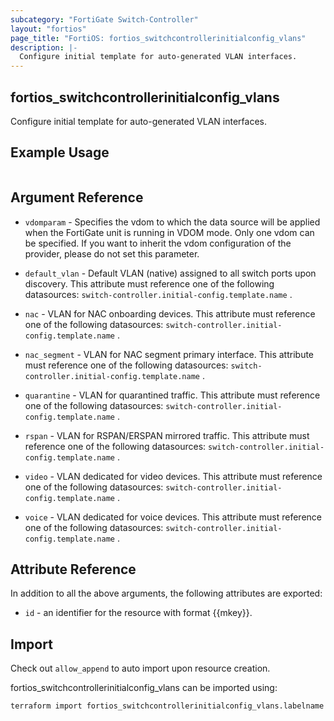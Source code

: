 ```yaml
---
subcategory: "FortiGate Switch-Controller"
layout: "fortios"
page_title: "FortiOS: fortios_switchcontrollerinitialconfig_vlans"
description: |-
  Configure initial template for auto-generated VLAN interfaces.
---
```


## fortios_switchcontrollerinitialconfig_vlans
Configure initial template for auto-generated VLAN interfaces.

## Example Usage

```hcl

```

## Argument Reference
* `vdomparam` - Specifies the vdom to which the data source will be applied when the FortiGate unit is running in VDOM mode. Only one vdom can be specified. If you want to inherit the vdom configuration of the provider, please do not set this parameter.

* `default_vlan` - Default VLAN (native) assigned to all switch ports upon discovery. This attribute must reference one of the following datasources: `switch-controller.initial-config.template.name` .
* `nac` - VLAN for NAC onboarding devices. This attribute must reference one of the following datasources: `switch-controller.initial-config.template.name` .
* `nac_segment` - VLAN for NAC segment primary interface. This attribute must reference one of the following datasources: `switch-controller.initial-config.template.name` .
* `quarantine` - VLAN for quarantined traffic. This attribute must reference one of the following datasources: `switch-controller.initial-config.template.name` .
* `rspan` - VLAN for RSPAN/ERSPAN mirrored traffic. This attribute must reference one of the following datasources: `switch-controller.initial-config.template.name` .
* `video` - VLAN dedicated for video devices. This attribute must reference one of the following datasources: `switch-controller.initial-config.template.name` .
* `voice` - VLAN dedicated for voice devices. This attribute must reference one of the following datasources: `switch-controller.initial-config.template.name` .

## Attribute Reference

In addition to all the above arguments, the following attributes are exported:
* `id` - an identifier for the resource with format {{mkey}}.

## Import

Check out `allow_append` to auto import upon resource creation.

fortios_switchcontrollerinitialconfig_vlans can be imported using:
```sh
terraform import fortios_switchcontrollerinitialconfig_vlans.labelname {{mkey}}
```
